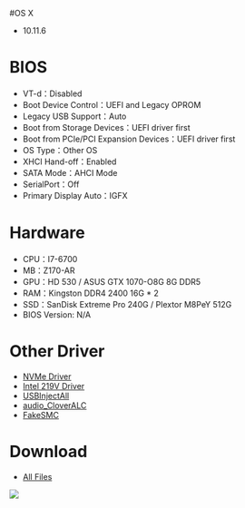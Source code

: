 #OS X
- 10.11.6

# BIOS
- VT-d：Disabled
- Boot Device Control：UEFI and Legacy OPROM
- Legacy USB Support：Auto
- Boot from Storage Devices：UEFI driver first
- Boot from PCIe/PCI Expansion Devices：UEFI driver first
- OS Type：Other OS
- XHCI Hand-off：Enabled
- SATA Mode：AHCI Mode
- SerialPort：Off
- Primary Display Auto：IGFX

# Hardware
- CPU：I7-6700
- MB：Z170-AR
- GPU：HD 530 / ASUS GTX 1070-O8G 8G DDR5
- RAM：Kingston DDR4 2400 16G * 2
- SSD：SanDisk Extreme Pro 240G / Plextor M8PeY 512G
- BIOS Version: N/A

# Other Driver
- [NVMe Driver](http://www.macvidcards.com/uploads/2/7/6/8/27683275/nvme_for_osx.zip)
- [Intel 219V Driver](https://bitbucket.org/RehabMan/os-x-intel-network/downloads/RehabMan-IntelMausiEthernet-v2-2016-0419.zip)
- [USBInjectAll](https://bitbucket.org/RehabMan/os-x-usb-inject-all/downloads/RehabMan-USBInjectAll-2016-0907.zip)
- [audio_CloverALC](https://github.com/toleda/audio_CloverALC/archive/master.zip)
- [FakeSMC](https://bitbucket.org/RehabMan/os-x-fakesmc-kozlek/downloads/RehabMan-FakeSMC-2016-0908.zip)

# Download
* [All Files](https://bitbucket.org/ChengYouFang/hackintosh/downloads/Z170-AR.zip) 

![](https://2.bp.blogspot.com/-HJdgc9q52wI/WAGS22OwwaI/AAAAAAAAH0M/eFgTV1X6q18fdGTgN82kQsAFUsGrzKrkQCLcB/s1600/14642437_1287249417960833_4823004114039753687_n.jpg)